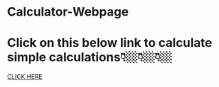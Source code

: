 # Calculator-Webpage


# Click on this below link to calculate simple calculations👇🏼👇🏼👇🏼         

<a href='https://calculator-by-shrey.herokuapp.com'>CLICK HERE</a>
